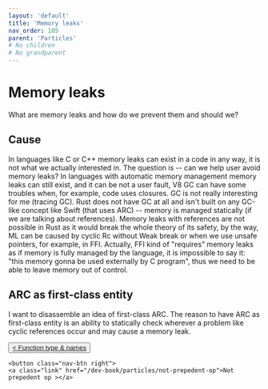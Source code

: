 ```yaml
---
layout: 'default'
title: 'Memory leaks'
nav_order: 105
parent: 'Particles'
# No children
# No grandparent
---
```


# Memory leaks

What are memory leaks and how do we prevent them and should we?

## Cause

In languages like C or C++ memory leaks can exist in a code in any way, it is not what we actually interested in. The question is -- can we help user avoid memory leaks?
In languages with automatic memory management memory leaks can still exist, and it can be not a user fault, V8 GC can have some troubles when, for example, code uses closures.
GC is not really interesting for me (tracing GC). Rust does not have GC at all and isn't built on any GC-like concept like Swift (that uses ARC) -- memory is managed statically (if we are talking about references).
Memory leaks with references are not possible in Rust as it would break the whole theory of its safety, by the way, ML can be caused by cyclic Rc without Weak break or when we use unsafe pointers, for example, in FFI.
Actually, FFI kind of "requires" memory leaks as if memory is fully managed by the language, it is impossible to say it: "this memory gonna be used externally by C program", thus we need to be able to leave memory out of control.

## ARC as first-class entity

I want to disassemble an idea of first-class ARC. The reason to have ARC as first-class entity is an ability to statically check wherever a problem like cyclic references occur and may cause a memory leak.
<div class="nav-btn-block">
    <button class="nav-btn left">
    <a class="link" href="/dev-book/particles/function-type-&-names">< Function type & names</a>
</button>

    <button class="nav-btn right">
    <a class="link" href="/dev-book/particles/not-prepedent-op">Not prepedent op ></a>
</button>

</div>
